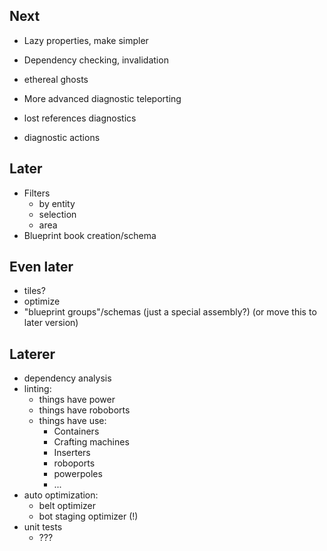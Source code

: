## Next

- Lazy properties, make simpler
- Dependency checking, invalidation

- ethereal ghosts
- More advanced diagnostic teleporting

- lost references diagnostics
- diagnostic actions

## Later

- Filters
    - by entity
    - selection
    - area
- Blueprint book creation/schema

## Even later

- tiles?
- optimize
- "blueprint groups"/schemas (just a special assembly?) (or move this to later version)

## Laterer

- dependency analysis
- linting:
    - things have power
    - things have roboborts
    - things have use:
        - Containers
        - Crafting machines
        - Inserters
        - roboports
        - powerpoles
        - ...
- auto optimization:
    - belt optimizer
    - bot staging optimizer (!)
- unit tests
    - ???
